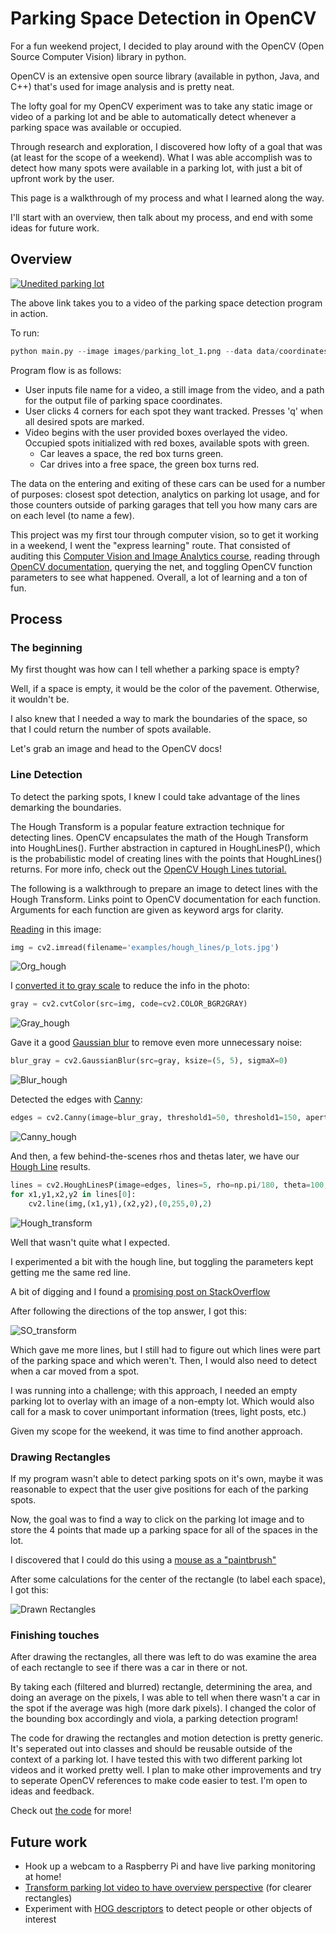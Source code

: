 # Parking Space Detection in OpenCV
For a fun weekend project, I decided to play around with the OpenCV (Open Source Computer Vision) library in python.

OpenCV is an extensive open source library (available in python, Java, and C++) that's used for image analysis and is pretty neat.

The lofty goal for my OpenCV experiment was to take any static image or video of a parking lot and be able to automatically detect whenever a parking space was available or occupied.

Through research and exploration, I discovered how lofty of a goal that was (at least for the scope of a weekend). What I was able accomplish was to detect how many spots were available in a parking lot, with just a bit of upfront work by the user.

This page is a walkthrough of my process and what I learned along the way.

I'll start with an overview, then talk about my process, and end with some ideas for future work.

## Overview
[![Unedited parking lot](https://s3-us-west-2.amazonaws.com/parkinglot-opencv/parking_shot.png)](https://www.youtube.com/watch?v=SszV59YBn_o)

The above link takes you to a video of the parking space detection program in action.

To run:
```python
python main.py --image images/parking_lot_1.png --data data/coordinates_1.yml --video videos/parking_lot_1.mp4 --start-frame 400
```

Program flow is as follows:
- User inputs file name for a video, a still image from the video, and a path for the output file of parking space coordinates.
- User clicks 4 corners for each spot they want tracked. Presses 'q' when all desired spots are marked.
- Video begins with the user provided boxes overlayed the video. Occupied spots initialized with red boxes, available spots with green.
    - Car leaves a space, the red box turns green.
    - Car drives into a free space, the green box turns red.

The data on the entering and exiting of these cars can be used for a number of purposes: closest spot detection, analytics on parking lot usage, and for those counters outside of parking garages that tell you how many cars are on each level (to name a few).

This project was my first tour through computer vision, so to get it working in a weekend, I went the "express learning" route. That consisted of auditing this [Computer Vision and Image Analytics course](https://www.edx.org/course/computer-vision-and-image-analysis), reading through [OpenCV documentation](https://docs.opencv.org/2.4/modules/refman.html), querying the net, and toggling OpenCV function parameters to see what happened. Overall, a lot of learning and a ton of fun.

## Process
### The beginning
My first thought was how can I tell whether a parking space is empty?

Well, if a space is empty, it would be the color of the pavement. Otherwise, it wouldn't be.

I also knew that I needed a way to mark the boundaries of the space, so that I could return the number of spots available.

Let's grab an image and head to the OpenCV docs!

### Line Detection
To detect the parking spots, I knew I could take advantage of the lines demarking the boundaries.

The Hough Transform is a popular feature extraction technique for detecting lines. OpenCV encapsulates the math of the Hough Transform into HoughLines(). Further abstraction in captured in HoughLinesP(), which is the probabilistic model of creating lines with the points that HoughLines() returns. For more info, check out the [OpenCV Hough Lines tutorial.](https://docs.opencv.org/3.0-beta/doc/py_tutorials/py_imgproc/py_houghlines/py_houghlines.html)

The following is a walkthrough to prepare an image to detect lines with the Hough Transform. Links point to OpenCV documentation for each function. Arguments for each function are given as keyword args for clarity.

[Reading](https://docs.opencv.org/master/d4/da8/group__imgcodecs.html#ga288b8b3da0892bd651fce07b3bbd3a56) in this image:
```python
img = cv2.imread(filename='examples/hough_lines/p_lots.jpg')
```
![Org_hough](https://s3-us-west-2.amazonaws.com/parkinglot-opencv/org.png)



I [converted it to gray scale](https://docs.opencv.org/master/d7/d1b/group__imgproc__misc.html#ga397ae87e1288a81d2363b61574eb8cab) to reduce the info in the photo:
```python
gray = cv2.cvtColor(src=img, code=cv2.COLOR_BGR2GRAY)
```

![Gray_hough](https://s3-us-west-2.amazonaws.com/parkinglot-opencv/s_gray.png)



Gave it a good [Gaussian blur](https://docs.opencv.org/master/d4/d86/group__imgproc__filter.html#gaabe8c836e97159a9193fb0b11ac52cf1) to remove even more unnecessary noise:
```python
blur_gray = cv2.GaussianBlur(src=gray, ksize=(5, 5), sigmaX=0)
```
![Blur_hough](https://s3-us-west-2.amazonaws.com/parkinglot-opencv/s_blur.png)



Detected the edges with [Canny](https://docs.opencv.org/master/dd/d1a/group__imgproc__feature.html#ga04723e007ed888ddf11d9ba04e2232de):
```python
edges = cv2.Canny(image=blur_gray, threshold1=50, threshold1=150, apertureSize=3)
```
![Canny_hough](https://s3-us-west-2.amazonaws.com/parkinglot-opencv/s_canny.png)


And then, a few behind-the-scenes rhos and thetas later, we have our [Hough Line](https://docs.opencv.org/master/dd/d1a/group__imgproc__feature.html#ga8618180a5948286384e3b7ca02f6feeb) results.

```python
lines = cv2.HoughLinesP(image=edges, lines=5, rho=np.pi/180, theta=100, threshold=100, maxLineGap=10)
for x1,y1,x2,y2 in lines[0]:
    cv2.line(img,(x1,y1),(x2,y2),(0,255,0),2)
```
![Hough_transform](https://s3-us-west-2.amazonaws.com/parkinglot-opencv/s_line.png)




Well that wasn't quite what I expected.

I experimented a bit with the hough line, but toggling the parameters kept getting me the same red line.

A bit of digging and I found a [promising post on StackOverflow](https://stackoverflow.com/questions/45322630/how-to-detect-lines-in-opencv)

After following the directions of the top answer, I got this:

![SO_transform](https://s3-us-west-2.amazonaws.com/parkinglot-opencv/stack_overflow_lines.png)


Which gave me more lines, but I still had to figure out which lines were part of the parking space and which weren't. Then, I would also need to detect when a car moved from a spot.

I was running into a challenge; with this approach, I needed an empty parking lot to overlay with an image of a non-empty lot. Which would also call for a mask to cover unimportant information (trees, light posts, etc.)

Given my scope for the weekend, it was time to find another approach.

### Drawing Rectangles

If my program wasn't able to detect parking spots on it's own, maybe it was reasonable to expect that the user give positions for each of the parking spots.

Now, the goal was to find a way to click on the parking lot image and to store the 4 points that made up a parking space for all of the spaces in the lot.

I discovered that I could do this using a [mouse as a "paintbrush"](https://docs.opencv.org/3.0-beta/doc/py_tutorials/py_gui/py_mouse_handling/py_mouse_handling.html)

After some calculations for the center of the rectangle (to label each space), I got this:

![Drawn Rectangles](https://s3-us-west-2.amazonaws.com/parkinglot-opencv/draw_rectangles.png)

### Finishing touches

After drawing the rectangles, all there was left to do was examine the area of each rectangle to see if there was a car in there or not.

By taking each (filtered and blurred) rectangle, determining the area, and doing an average on the pixels, I was able to tell when there wasn't a car in the spot if the average was high (more dark pixels). I changed the color of the bounding box accordingly and viola, a parking detection program!

The code for drawing the rectangles and motion detection is pretty generic. It's seperated out into classes and should be reusable outside of the context of a parking lot. I have tested this with two different parking lot videos and it worked pretty well. I plan to make other improvements and try to seperate OpenCV references to make code easier to test. I'm open to ideas and feedback.

Check out [the code](https://github.com/olgarose/ParkingLot) for more!

## Future work
- Hook up a webcam to a Raspberry Pi and have live parking monitoring at home!
- [Transform parking lot video to have overview perspective](http://opencv-python-tutroals.readthedocs.io/en/latest/py_tutorials/py_imgproc/py_geometric_transformations/py_geometric_transformations.html) (for clearer rectangles)
- Experiment with [HOG descriptors](https://gurus.pyimagesearch.com/lesson-sample-histogram-of-oriented-gradients-and-car-logo-recognition/) to detect people or other objects of interest


